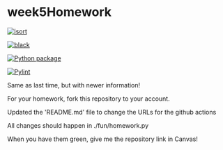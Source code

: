 # week5Homework

[![isort](https://github.com/vcu-bfekade/week5homework/actions/workflows/isort.yml)](https://github.com/vcu-chfauerbach/week5homework/actions/workflows/isort.yml)

[![black](https://github.com/vcu-bfekade/week5homework/actions/workflows/pyblack.yml)](hhttps://github.com/vcu-chfauerbach/week5homework/actions/workflows/pyblack.yml)

[![Python package](https://github.com/vcu-bfekade/week5homework/actions/workflows/pytest.yml)](https://github.com/vcu-chfauerbach/week5homework/actions/workflows/pytest.yml)

[![Pylint](https://github.com/vcu-bfekade/week5homework/actions/workflows/pylint.yml)](https://github.com/vcu-chfauerbach/week5homework/actions/workflows/pylint.yml)

Same as last time, but with newer information!

For your homework, fork this repository to your account.

Updated the 'README.md' file to change the URLs for the github actions

All changes should happen in ./fun/homework.py

When you have them green, give me the repository link in Canvas!
